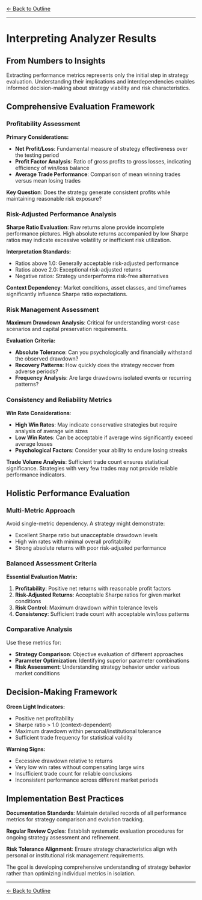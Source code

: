[← Back to Outline](../outline.md)

---

# Interpreting Analyzer Results

## From Numbers to Insights

Extracting performance metrics represents only the initial step in strategy evaluation. Understanding their implications and interdependencies enables informed decision-making about strategy viability and risk characteristics.

## Comprehensive Evaluation Framework

### Profitability Assessment

**Primary Considerations:**
- **Net Profit/Loss**: Fundamental measure of strategy effectiveness over the testing period
- **Profit Factor Analysis**: Ratio of gross profits to gross losses, indicating efficiency of win/loss balance
- **Average Trade Performance**: Comparison of mean winning trades versus mean losing trades

**Key Question**: Does the strategy generate consistent profits while maintaining reasonable risk exposure?

### Risk-Adjusted Performance Analysis

**Sharpe Ratio Evaluation**: Raw returns alone provide incomplete performance pictures. High absolute returns accompanied by low Sharpe ratios may indicate excessive volatility or inefficient risk utilization.

**Interpretation Standards:**
- Ratios above 1.0: Generally acceptable risk-adjusted performance
- Ratios above 2.0: Exceptional risk-adjusted returns
- Negative ratios: Strategy underperforms risk-free alternatives

**Context Dependency**: Market conditions, asset classes, and timeframes significantly influence Sharpe ratio expectations.

### Risk Management Assessment

**Maximum Drawdown Analysis**: Critical for understanding worst-case scenarios and capital preservation requirements.

**Evaluation Criteria:**
- **Absolute Tolerance**: Can you psychologically and financially withstand the observed drawdown?
- **Recovery Patterns**: How quickly does the strategy recover from adverse periods?
- **Frequency Analysis**: Are large drawdowns isolated events or recurring patterns?

### Consistency and Reliability Metrics

**Win Rate Considerations**: 
- **High Win Rates**: May indicate conservative strategies but require analysis of average win sizes
- **Low Win Rates**: Can be acceptable if average wins significantly exceed average losses
- **Psychological Factors**: Consider your ability to endure losing streaks

**Trade Volume Analysis**: Sufficient trade count ensures statistical significance. Strategies with very few trades may not provide reliable performance indicators.

## Holistic Performance Evaluation

### Multi-Metric Approach

Avoid single-metric dependency. A strategy might demonstrate:
- Excellent Sharpe ratio but unacceptable drawdown levels
- High win rates with minimal overall profitability
- Strong absolute returns with poor risk-adjusted performance

### Balanced Assessment Criteria

**Essential Evaluation Matrix:**
1. **Profitability**: Positive net returns with reasonable profit factors
2. **Risk-Adjusted Returns**: Acceptable Sharpe ratios for given market conditions
3. **Risk Control**: Maximum drawdown within tolerance levels
4. **Consistency**: Sufficient trade count with acceptable win/loss patterns

### Comparative Analysis

Use these metrics for:
- **Strategy Comparison**: Objective evaluation of different approaches
- **Parameter Optimization**: Identifying superior parameter combinations
- **Risk Assessment**: Understanding strategy behavior under various market conditions

## Decision-Making Framework

**Green Light Indicators:**
- Positive net profitability
- Sharpe ratio > 1.0 (context-dependent)
- Maximum drawdown within personal/institutional tolerance
- Sufficient trade frequency for statistical validity

**Warning Signs:**
- Excessive drawdown relative to returns
- Very low win rates without compensating large wins
- Insufficient trade count for reliable conclusions
- Inconsistent performance across different market periods

## Implementation Best Practices

**Documentation Standards**: Maintain detailed records of all performance metrics for strategy comparison and evolution tracking.

**Regular Review Cycles**: Establish systematic evaluation procedures for ongoing strategy assessment and refinement.

**Risk Tolerance Alignment**: Ensure strategy characteristics align with personal or institutional risk management requirements.

The goal is developing comprehensive understanding of strategy behavior rather than optimizing individual metrics in isolation.



---

[← Back to Outline](../outline.md)